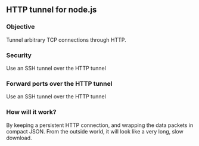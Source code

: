 <h2>HTTP tunnel for node.js</h2>
<h3>
Objective
</h3>
Tunnel arbitrary TCP connections through HTTP.
<h3>
Security
</h3>
Use an SSH tunnel over the HTTP tunnel
<h3>
Forward ports over the HTTP tunnel
</h3>
Use an SSH tunnel over the HTTP tunnel
<h3>
How will it work?
</h3>
By keeping a persistent HTTP connection, and wrapping the data packets in compact JSON. From the outside world, it will look like a very long, slow download.

